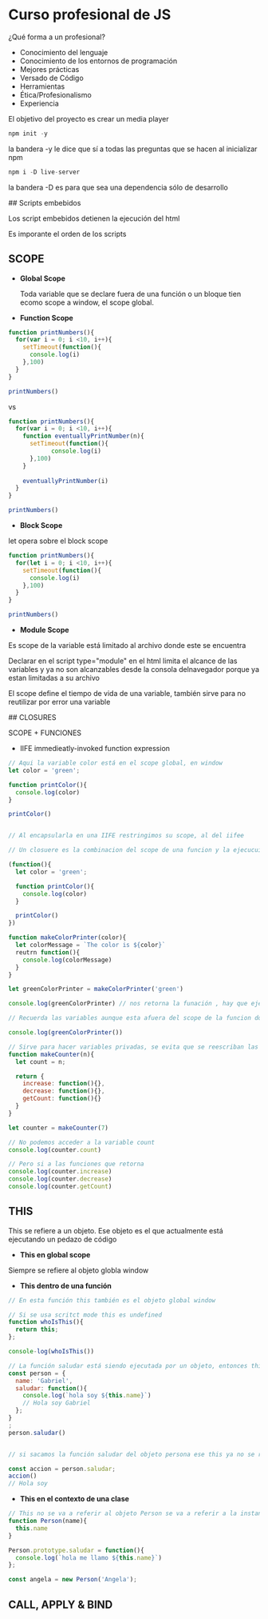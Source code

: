 # Curso profesional de JS

¿Qué forma a un profesional?

- Conocimiento del lenguaje
- Conocimiento de los entornos de programación
- Mejores prácticas
- Versado de Código
- Herramientas
- Ética/Profesionalismo
- Experiencia

El objetivo del proyecto es crear un media player

```js
npm init -y
```

la bandera -y le dice que sí a todas las preguntas que se hacen al inicializar npm

```js
npm i -D live-server
```

la bandera -D es para que sea una dependencia sólo de desarrollo

## Scripts embebidos

Los script embebidos detienen la ejecución del html

Es imporante el orden de los scripts

## SCOPE

- **Global Scope**

  Toda variable que se declare fuera de una función o un bloque tien ecomo scope a window, el scope global.
  
- **Function Scope**

```js
function printNumbers(){
  for(var i = 0; i <10, i++){
    setTimeout(function(){
      console.log(i)
    },100)
  }
}

printNumbers()
```

vs


```js
function printNumbers(){
  for(var i = 0; i <10, i++){
    function eventuallyPrintNumber(n){
      setTimeout(function(){
            console.log(i)
      },100)
    }
    
    eventuallyPrintNumber(i)
  }
}

printNumbers()
```

- **Block Scope**

let opera sobre el block scope

```js
function printNumbers(){
  for(let i = 0; i <10, i++){
    setTimeout(function(){
      console.log(i)
    },100)
  }
}

printNumbers()
```

- **Module Scope**

Es scope de la variable está limitado al archivo donde este se encuentra

Declarar en el script type="module" en el html limita el alcance de las variables y ya no son alcanzables desde la consola delnavegador porque ya estan limitadas a su archivo

El scope define el tiempo de vida de una variable, también sirve para no reutilizar por error una variable

## CLOSURES

SCOPE + FUNCIONES

- IIFE immedieatly-invoked function expression

```js
// Aqui la variable color está en el scope global, en window
let color = 'green';

function printColor(){
  console.log(color)
}

printColor()


// Al encapsularla en una IIFE restringimos su scope, al del iifee

// Un closuere es la combinacion del scope de una funcion y la ejecucuion de otra funcion y su acceso al scope de la función contenedora

(function(){
  let color = 'green';

  function printColor(){
    console.log(color)
  }

  printColor()
})

function makeColorPrinter(color){
  let colorMessage = `The color is ${color}`
  reutrn function(){
    console.log(colorMessage)
  }
}

let greenColorPrinter = makeColorPrinter('green')

console.log(greenColorPrinter) // nos retorna la funación , hay que ejecutarla

// Recuerda las variables aunque esta afuera del scope de la funcion donde fueron decalradas, se memorizo el scope

console.log(greenColorPrinter())

// Sirve para hacer variables privadas, se evita que se reescriban las variables
function makeCounter(n){
  let count = n;

  return {
    increase: function(){},
    decrease: function(){},
    getCount: function(){}
  }
}

let counter = makeCounter(7)

// No podemos acceder a la variable count 
console.log(counter.count)

// Pero si a las funciones que retorna
console.log(counter.increase)
console.log(counter.decrease)
console.log(counter.getCount)
```


## THIS

This se refiere a un objeto. Ese objeto es el que actualmente está ejecutando un pedazo de código

- **This en global scope**

Siempre se refiere al objeto globla window

- **This dentro de una función**

```js
// En esta función this también es el objeto global window

// Si se usa scritct mode this es undefined
function whoIsThis(){
  return this;
};

console-log(whoIsThis())
```

```js
// La función saludar está siendo ejecutada por un objeto, entonces this se refiere a este objeto
const person = {
  name: 'Gabriel',
  saludar: function(){
    console.log(`hola soy ${this.name}`)
    // Hola soy Gabriel
  };
}
;
person.saludar()


// si sacamos la función saludar del objeto persona ese this ya no se refiere a el objeto persona sino al objeto global

const accion = person.saludar;
accion()
// Hola soy
```

- **This en el contexto de una clase**

```js
// This no se va a referir al objeto Person se va a referir a la instancia Angela
function Person(name){
  this.name
}

Person.prototype.saludar = function(){
  console.log(`hola me llamo ${this.name}`)
};

const angela = new Person('Angela');
```

## CALL, APPLY & BIND